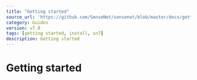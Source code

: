 ```yaml
---
title: "Getting started"
source_url: 'https://github.com/SenseNet/sensenet/blob/master/docs/getting-started.md'
category: Guides
version: v7.0
tags: [getting started, install, sn7]
description: Getting started
---
```


# Getting started